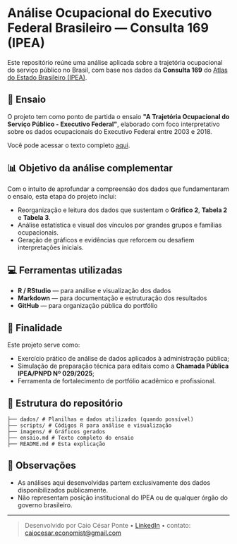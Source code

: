 # Análise Ocupacional do Executivo Federal Brasileiro — Consulta 169 (IPEA)

Este repositório reúne uma análise aplicada sobre a trajetória ocupacional do serviço público no Brasil, com base nos dados da **Consulta 169** do [Atlas do Estado Brasileiro (IPEA)](https://www.ipea.gov.br/atlasestado/consulta/169).

## 📘 Ensaio

O projeto tem como ponto de partida o ensaio **"A Trajetória Ocupacional do Serviço Público - Executivo Federal"**, elaborado com foco interpretativo sobre os dados ocupacionais do Executivo Federal entre 2003 e 2018.

Você pode acessar o texto completo [aqui](./ensaio.md).

## 📊 Objetivo da análise complementar

Com o intuito de aprofundar a compreensão dos dados que fundamentaram o ensaio, esta etapa do projeto inclui:

- Reorganização e leitura dos dados que sustentam o **Gráfico 2**, **Tabela 2** e **Tabela 3**.
- Análise estatística e visual dos vínculos por grandes grupos e famílias ocupacionais.
- Geração de gráficos e evidências que reforcem ou desafiem interpretações iniciais.

## 💻 Ferramentas utilizadas

- **R / RStudio** — para análise e visualização dos dados
- **Markdown** — para documentação e estruturação dos resultados
- **GitHub** — para organização pública do portfólio

## 🎯 Finalidade

Este projeto serve como:
- Exercício prático de análise de dados aplicados à administração pública;
- Simulação de preparação técnica para editais como a **Chamada Pública IPEA/PNPD Nº 029/2025**;
- Ferramenta de fortalecimento de portfólio acadêmico e profissional.

## 📂 Estrutura do repositório

```
├── dados/ # Planilhas e dados utilizados (quando possível)
├── scripts/ # Códigos R para análise e visualização
├── imagens/ # Gráficos gerados
├── ensaio.md # Texto completo do ensaio
├── README.md # Esta explicação
```

## 📎 Observações

- As análises aqui desenvolvidas partem exclusivamente dos dados disponibilizados publicamente.
- Não representam posição institucional do IPEA ou de qualquer órgão do governo brasileiro.

---

> Desenvolvido por Caio César Ponte • [LinkedIn](https://www.linkedin.com/in/caio-cesar-ponte-economist/) • contato: caiocesar.economist@gmail.com
